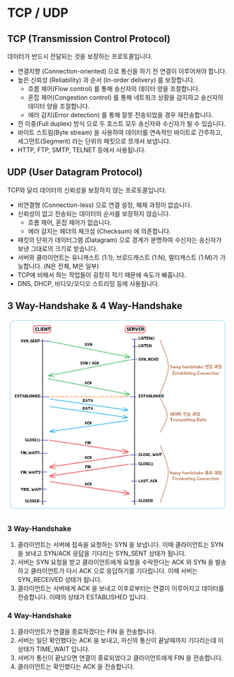 # TCP / UDP

## TCP (Transmission Control Protocol)

데이터가 반드시 전달되는 것을 보장하는 프로토콜입니다.

* 연결지향 (Connection-oriented) 으로 통신을 하기 전 연결이 이루어져야 합니다.
* 높은 신뢰성 (Reliability) 과 순서 (In-order delivery) 를 보장합니다.
  * 흐름 제어(Flow control) 를 통해 송신자의 데이터 양을 조절합니다.
  * 혼잡 제어(Congestion control) 를 통해 네트워크 상황을 감지하고 송신자의 데이터 양을 조절합니다.
  * 에러 감지(Error detection) 를 통해 잘못 전송되었을 경우 재전송합니다.
* 전 이중(Full duplex) 방식 으로 두 호스트 모두 송신자와 수신자가 될 수 있습니다.
* 바이트 스트림(Byte stream) 을 사용하여 데이터를 연속적인 바이트로 간주하고, 세그먼트(Segment) 라는 단위의 패킷으로 쪼개서 보냅니다.
* HTTP, FTP, SMTP, TELNET 등에서 사용됩니다.

## UDP (User Datagram Protocol)

TCP와 달리 데이터의 신뢰성을 보장하지 않는 프로토콜입니다.

* 비연결형 (Connection-less) 으로 연결 설정, 해제 과정이 없습니다.
* 신뢰성이 없고 전송되는 데이터의 순서를 보장하지 않습니다.
  * 흐름 제어, 혼잡 제어가 없습니다.
  * 에러 감지는 헤더의 체크섬 (Checksum) 에 의존합니다.
* 패킷의 단위가 데이터그램 (Datagram) 으로 경계가 분명하여 수신자는 송신자가 보낸 그대로의 크기로 받습니다.
* 서버와 클라이언트는 유니캐스트 (1:1), 브로드캐스트 (1:N), 멀티캐스트 (1:M)가 가능합니다. (N은 전체, M은 일부)
* TCP에 비해서 하는 작업들이 굉장히 적기 때문에 속도가 빠흡니다.
* DNS, DHCP, 비디오/오디오 스트리밍 등에 사용됩니다.

## 3 Way-Handshake & 4 Way-Handshake

![](../../.gitbook/assets/2021-07-05-20-29-59.png)

### 3 Way-Handshake

1. 클라이언트는 서버에 접속을 요청하는 SYN 을 보냅니다. 이때 클라이언트는 SYN 을 보내고 SYN/ACK 응답을 기다리는 SYN\_SENT 상태가 됩니다.
2. 서버는 SYN 요청을 받고 클라이언트에게 요청을 수락한다는 ACK 와 SYN 을 발송하고 클라이언트가 다시 ACK 으로 응답하기를 기다립니다. 이때 서버는 SYN\_RECEIVED 상태가 됩니다.
3. 클라이언트는 서버에게 ACK 을 보내고 이후로부터는 연결이 이루어지고 데이터를 전송합니다. 이때의 상태가 ESTABLISHED 입니다.

### 4 Way-Handshake

1. 클라이언트가 연결을 종료하겠다는 FIN 을 전송합니다.
2. 서버는 일단 확인했다는 ACK 을 보내고, 자신의 통신이 끝날때까지 기다리는데 이 상태가 TIME\_WAIT 입니다.
3. 서버가 통신이 끝났으면 연결이 종료되었다고 클라이언트에게 FIN 을 전송합니다.
4. 클라이언트는 확인했다는 ACK 을 전송합니다.
